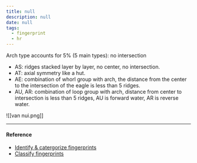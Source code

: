 ```yaml
---
title: null
description: null
date: null
tags:
  - fingerprint
  - hr
---
```


Arch type accounts for 5% (5 main types): no intersection

- AS: ridges stacked layer by layer, no center, no intersection.
- AT: axial symmetry like a hut.
- AE: combination of whorl group with arch, the distance from the center to the intersection of the eagle is less than 5 ridges.
- AU, AR: combination of loop group with arch, distance from center to intersection is less than 5 ridges, AU is forward water, AR is reverse water.

![[van nui.png]]

---

#### Reference

- [Identify & catergorize fingerprints](https://lindanga.com/nhan-dien-phan-loai-dau-van-tay/)
- [Classify fingerprints](https://www.youtube.com/watch?v=D-vJ7jylkf8)
